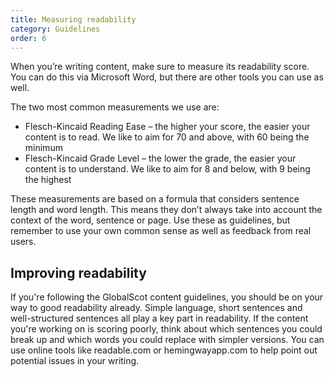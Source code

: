 ```yaml
---
title: Measuring readability
category: Guidelines
order: 6
---
```


When you’re writing content, make sure to measure its readability score. You can do this via Microsoft Word, but there are other tools you can use as well.  

The two most common measurements we use are:
 * Flesch-Kincaid Reading Ease – the higher your score, the easier your content is to read. We like to aim for 70 and above, with 60 being the minimum
 * Flesch-Kincaid Grade Level – the lower the grade, the easier your content is to understand. We like to aim for 8 and below, with 9 being the highest

These measurements are based on a formula that considers sentence length and word length. This means they don’t always take into account the context of the word, sentence or page. Use these as guidelines, but remember to use your own common sense as well as feedback from real users.

## Improving readability ##

If you're following the GlobalScot content guidelines, you should be on your way to good readability already. Simple language, short sentences and well-structured sentences all play a key part in readability. If the content you're working on is scoring poorly, think about which sentences you could break up and which words you could replace with simpler versions. You can use online tools like readable.com or hemingwayapp.com to help point out potential issues in your writing. 

